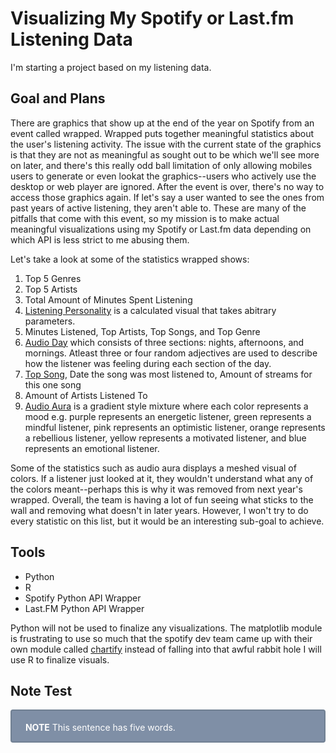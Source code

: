 # Visualizing My Spotify or Last.fm Listening Data
I'm starting a project based on my listening data.

## Goal and Plans
There are graphics that show up at the end of the year on Spotify from an event called wrapped. 
Wrapped puts together meaningful statistics about the user's listening activity. The issue with 
the current state of the graphics is that they are not as meaningful as sought out to be
which we'll see more on later, and there's this really odd ball limitation of only allowing mobiles users 
to generate or even lookat the graphics--users who actively use the desktop or web player are ignored. 
After the event is over, there's no way to access those graphics again. If let's say a user wanted to see the ones 
from past years of active listening, they aren't able to. These are many of the pitfalls that come with
this event, so my mission is to make actual meaningful visualizations using my Spotify or Last.fm data depending
on which API is less strict to me abusing them.

Let's take a look at some of the statistics wrapped shows:
1. Top 5 Genres
2. Top 5 Artists
3. Total Amount of Minutes Spent Listening
4. [Listening Personality](https://engineering.atspotify.com/2023/01/whats-a-listening-personality/) is a calculated visual that takes abitrary parameters.
5. Minutes Listened, Top Artists, Top Songs, and Top Genre
6. [Audio Day](https://techcrunch.com/wp-content/uploads/2022/11/Audio-Day-Share.png) which consists of three sections: nights, afternoons, and mornings. 
Atleast three or four random adjectives are used to describe how the listener was feeling during each section of the day.
6. [Top Song](https://techcrunch.com/wp-content/uploads/2022/11/Top-Song-Share.png), Date the song was most listened to, Amount of streams for this one song
7. Amount of Artists Listened To
8. [Audio Aura](https://newsroom.spotify.com/2021-12-01/learn-more-about-the-audio-aura-in-your-spotify-2021-wrapped-with-aura-reader-mystic-michaela/) is a gradient
   style mixture where each color represents a mood e.g. purple represents an energetic listener, green represents a mindful listener, pink represents an optimistic listener, orange
   represents a rebellious listener, yellow represents a motivated listener, and blue represents an emotional listener.

Some of the statistics such as audio aura displays a meshed visual of colors. If a listener just looked at it, they wouldn't understand what any of the colors
meant--perhaps this is why it was removed from next year's wrapped. Overall, the team is having a lot of fun seeing what sticks to the wall and removing what doesn't
in later years. However, I won't try to do every statistic on this list, but it would be an interesting sub-goal to achieve.

## Tools
+ Python
+ R
+ Spotify Python API Wrapper
+ Last.FM Python API Wrapper

Python will not be used to finalize any visualizations. The matplotlib module is frustrating to use so much that the spotify dev team 
came up with their own module called [chartify](https://github.com/spotify/chartify) instead of falling into that awful rabbit hole I will use R to finalize visuals.

## Note Test

<div class="note" style='background-color: #7f8fa6; 
                             color: #ffffff; 
                             border: solid 2px;
                             border-color: #718093;
                             border-radius: 4px;'>
<span>
<p style='font-size: large; padding-left: 15px;'>
<p style='margin-left:1em;'>
      <i class="fa-solid fa-circle-exclamation"></i></i>&nbsp; <strong>NOTE</strong> This sentence has five words.
</p>
</span>
</div>  
